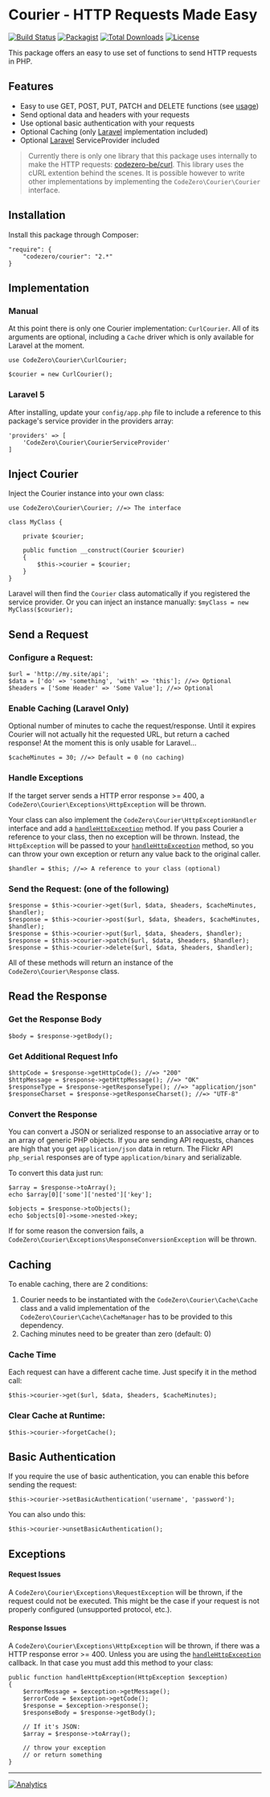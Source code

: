 # Courier - HTTP Requests Made Easy

[![Build Status](https://img.shields.io/travis/codezero-be/courier.svg?branch=master)](https://travis-ci.org/codezero-be/courier)
[![Packagist](https://img.shields.io/packagist/v/codezero/courier.svg)](https://packagist.org/packages/codezero/courier)
[![Total Downloads](https://img.shields.io/packagist/dt/codezero/courier.svg)](https://packagist.org/packages/codezero/courier)
[![License](https://img.shields.io/packagist/l/codezero/courier.svg)](https://packagist.org/packages/codezero/courier)

This package offers an easy to use set of functions to send HTTP requests in PHP.

## Features

- Easy to use GET, POST, PUT, PATCH and DELETE functions (see [usage](#usage))
- Send optional data and headers with your requests
- Use optional basic authentication with your requests
- Optional Caching (only [Laravel](http://www.laravel.com/ "Laravel") implementation included)
- Optional [Laravel](http://www.laravel.com/ "Laravel") ServiceProvider included

> Currently there is only one library that this package uses internally to make the HTTP requests: [codezero-be/curl](https://github.com/codezero-be/curl "codezero-be/curl"). This library uses the cURL extention behind the scenes. It is possible however to write other implementations by implementing the `CodeZero\Courier\Courier` interface.

## Installation

Install this package through Composer:

    "require": {
    	"codezero/courier": "2.*"
    }

## Implementation

### Manual

At this point there is only one Courier implementation: `CurlCourier`. All of its arguments are optional, including a `Cache` driver which is only available for Laravel at the moment. 

    use CodeZero\Courier\CurlCourier;

    $courier = new CurlCourier();

### Laravel 5

After installing, update your `config/app.php` file to include a reference to this package's service provider in the providers array:

    'providers' => [
	    'CodeZero\Courier\CourierServiceProvider'
    ]

## Inject Courier

Inject the Courier instance into your own class:

    use CodeZero\Courier\Courier; //=> The interface

    class MyClass {

	    private $courier;
	
	    public function __construct(Courier $courier)
	    {
	        $this->courier = $courier;
	    }
    }

Laravel will then find the `Courier` class automatically if you registered the service provider.
Or you can inject an instance manually: `$myClass = new MyClass($courier);`

## Send a Request

### Configure a Request:

	$url = 'http://my.site/api';
    $data = ['do' => 'something', 'with' => 'this']; //=> Optional
    $headers = ['Some Header' => 'Some Value']; //=> Optional

### Enable Caching (Laravel Only)

Optional number of minutes to cache the request/response. Until it expires Courier will not actually hit the requested URL, but return a cached response! At the moment this is only usable for Laravel...

	$cacheMinutes = 30; //=> Default = 0 (no caching)

### Handle Exceptions

If the target server sends a HTTP error response >= 400, a `CodeZero\Courier\Exceptions\HttpException` will be thrown.

Your class can also implement the `CodeZero\Courier\HttpExceptionHandler` interface and add a [`handleHttpException`](#response-issues) method. If you pass Courier a reference to your class, then no exception will be thrown. Instead, the `HttpException` will be passed to your [`handleHttpException`](#response-issues) method, so you can throw your own exception or return any value back to the original caller.

	$handler = $this; //=> A reference to your class (optional)

### Send the Request: (one of the following)

	$response = $this->courier->get($url, $data, $headers, $cacheMinutes, $handler);
	$response = $this->courier->post($url, $data, $headers, $cacheMinutes, $handler);
	$response = $this->courier->put($url, $data, $headers, $handler);
	$response = $this->courier->patch($url, $data, $headers, $handler);
	$response = $this->courier->delete($url, $data, $headers, $handler);

All of these methods will return an instance of the `CodeZero\Courier\Response` class.

## Read the Response

### Get the Response Body

	$body = $response->getBody();

### Get Additional Request Info

	$httpCode = $response->getHttpCode(); //=> "200"
	$httpMessage = $response->getHttpMessage(); //=> "OK"
	$responseType = $response->getResponseType(); //=> "application/json"
	$responseCharset = $response->getResponseCharset(); //=> "UTF-8" 

### Convert the Response

You can convert a JSON or serialized response to an associative array or to an array of generic PHP objects. If you are sending API requests, chances are high that you get `application/json` data in return. The Flickr API `php_serial` responses are of type `application/binary` and serializable.

To convert this data just run:

	$array = $response->toArray();
    echo $array[0]['some']['nested']['key'];

	$objects = $response->toObjects();
    echo $objects[0]->some->nested->key;

If for some reason the conversion fails, a `CodeZero\Courier\Exceptions\ResponseConversionException` will be thrown.

## Caching

To enable caching, there are 2 conditions:

1. Courier needs to be instantiated with the `CodeZero\Courier\Cache\Cache` class and a valid implementation of the `CodeZero\Courier\Cache\CacheManager` has to be provided to this dependency.
2. Caching minutes need to be greater than zero (default: 0)

### Cache Time

Each request can have a different cache time. Just specify it in the method call: 

	$this->courier->get($url, $data, $headers, $cacheMinutes); 

### Clear Cache at Runtime:

	$this->courier->forgetCache();

## Basic Authentication

If you require the use of basic authentication, you can enable this before sending the request:

	$this->courier->setBasicAuthentication('username', 'password');

You can also undo this:

	$this->courier->unsetBasicAuthentication();

## Exceptions

#### Request Issues

A `CodeZero\Courier\Exceptions\RequestException` will be thrown, if  the request could not be executed. This might be the case if your request is not properly configured (unsupported protocol, etc.).

#### Response Issues

A `CodeZero\Courier\Exceptions\HttpException` will be thrown, if there was a HTTP response error >= 400. Unless you are using the [`handleHttpException`](#handle-exceptions) callback. In that case you must add this method to your class:

    public function handleHttpException(HttpException $exception)
    {
        $errorMessage = $exception->getMessage();
        $errorCode = $exception->getCode();
        $response = $exception->response();
        $responseBody = $response->getBody();

        // If it's JSON:
        $array = $response->toArray();

        // throw your exception
        // or return something
    }

---
[![Analytics](https://ga-beacon.appspot.com/UA-58876018-1/codezero-be/courier)](https://github.com/igrigorik/ga-beacon)